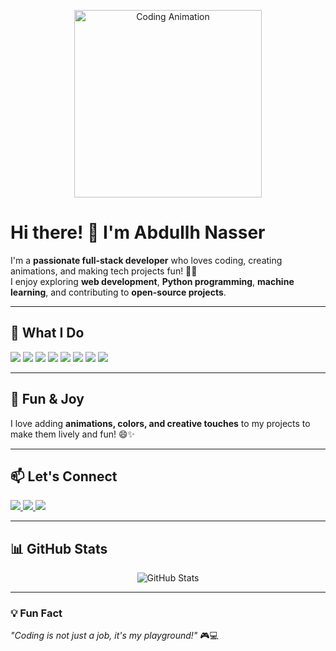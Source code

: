 <!-- Banner GIF -->
<p align="center">
  <img src="https://media.giphy.com/media/3o7aD2sa1g0g0g0g0g/giphy.gif" width="300" alt="Coding Animation"/>
</p>

# Hi there! 👋 I'm Abdullh Nasser

I'm a **passionate full-stack developer** who loves coding, creating animations, and making tech projects fun! 🎉✨  
I enjoy exploring **web development**, **Python programming**, **machine learning**, and contributing to **open-source projects**.

---

## 🚀 What I Do
<p>
  <img src="https://img.shields.io/badge/HTML-E34F26?style=for-the-badge&logo=html5&logoColor=white"/>
  <img src="https://img.shields.io/badge/CSS-1572B6?style=for-the-badge&logo=css3&logoColor=white"/>
  <img src="https://img.shields.io/badge/JavaScript-F7DF1E?style=for-the-badge&logo=javascript&logoColor=black"/>
  <img src="https://img.shields.io/badge/React-61DAFB?style=for-the-badge&logo=react&logoColor=black"/>
  <img src="https://img.shields.io/badge/Python-3776AB?style=for-the-badge&logo=python&logoColor=white"/>
  <img src="https://img.shields.io/badge/Django-092E20?style=for-the-badge&logo=django&logoColor=white"/>
  <img src="https://img.shields.io/badge/Flask-000000?style=for-the-badge&logo=flask&logoColor=white"/>
  <img src="https://img.shields.io/badge/Data-Science-F2A900?style=for-the-badge"/>
</p>

---

## 🌟 Fun & Joy
I love adding **animations, colors, and creative touches** to my projects to make them lively and fun! 😄✨

---

## 📫 Let's Connect
<p>
  <a href="https://www.linkedin.com/in/yourprofile">
    <img src="https://img.shields.io/badge/LinkedIn-0A66C2?style=for-the-badge&logo=linkedin&logoColor=white"/>
  </a>
  <a href="https://twitter.com/yourprofile">
    <img src="https://img.shields.io/badge/Twitter-1DA1F2?style=for-the-badge&logo=twitter&logoColor=white"/>
  </a>
  <a href="https://yourwebsite.com">
    <img src="https://img.shields.io/badge/Website-FF69B4?style=for-the-badge&logo=google-chrome&logoColor=white"/>
  </a>
</p>

---

## 📊 GitHub Stats
<p align="center">
  <img src="https://github-readme-stats.vercel.app/api?username=abdullh091&show_icons=true&theme=radical" alt="GitHub Stats"/>
</p>

---

### 💡 Fun Fact
_"Coding is not just a job, it's my playground!"_ 🎮💻
